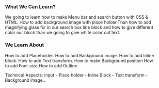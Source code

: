 ### What We Can Learn?

We going to learn how to make Menu bar and search button with CSS & HTML. How to add background image with place holder.Than how to add magnifying glass for in our search box line block and how to give different color our block than we going to give white color out text.

### We Learn About

How to add Placeholder.
How to add Background image.
How to add Inline block.
How to add Text transform.
How to make Background position
How to add Font-size
How to add Outline

Technical Aspects:
Input - Place holder - Inline Block - Text transform - Background image..
